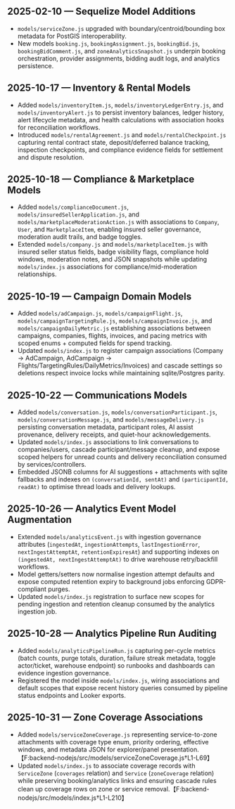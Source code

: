 ## 2025-02-10 — Sequelize Model Additions
- `models/serviceZone.js` upgraded with boundary/centroid/bounding box metadata for PostGIS interoperability.
- New models `booking.js`, `bookingAssignment.js`, `bookingBid.js`, `bookingBidComment.js`, and `zoneAnalyticsSnapshot.js` underpin booking orchestration, provider assignments, bidding audit logs, and analytics persistence.

## 2025-10-17 — Inventory & Rental Models
- Added `models/inventoryItem.js`, `models/inventoryLedgerEntry.js`, and `models/inventoryAlert.js` to persist inventory balances, ledger history, alert lifecycle metadata, and health calculations with association hooks for reconciliation workflows.
- Introduced `models/rentalAgreement.js` and `models/rentalCheckpoint.js` capturing rental contract state, deposit/deferred balance tracking, inspection checkpoints, and compliance evidence fields for settlement and dispute resolution.

## 2025-10-18 — Compliance & Marketplace Models
- Added `models/complianceDocument.js`, `models/insuredSellerApplication.js`, and `models/marketplaceModerationAction.js` with associations to `Company`, `User`, and `MarketplaceItem`, enabling insured seller governance, moderation audit trails, and badge toggles.
- Extended `models/company.js` and `models/marketplaceItem.js` with insured seller status fields, badge visibility flags, compliance hold windows, moderation notes, and JSON snapshots while updating `models/index.js` associations for compliance/mid-moderation relationships.

## 2025-10-19 — Campaign Domain Models
- Added `models/adCampaign.js`, `models/campaignFlight.js`, `models/campaignTargetingRule.js`, `models/campaignInvoice.js`, and `models/campaignDailyMetric.js` establishing associations between campaigns, companies, flights, invoices, and pacing metrics with scoped enums + computed fields for spend tracking.
- Updated `models/index.js` to register campaign associations (Company → AdCampaign, AdCampaign → Flights/TargetingRules/DailyMetrics/Invoices) and cascade settings so deletions respect invoice locks while maintaining sqlite/Postgres parity.

## 2025-10-22 — Communications Models
- Added `models/conversation.js`, `models/conversationParticipant.js`, `models/conversationMessage.js`, and `models/messageDelivery.js` persisting conversation metadata, participant roles, AI assist provenance, delivery receipts, and quiet-hour acknowledgements.
- Updated `models/index.js` associations to link conversations to companies/users, cascade participant/message cleanup, and expose scoped helpers for unread counts and delivery reconciliation consumed by services/controllers.
- Embedded JSONB columns for AI suggestions + attachments with sqlite fallbacks and indexes on `(conversationId, sentAt)` and `(participantId, readAt)` to optimise thread loads and delivery lookups.

## 2025-10-26 — Analytics Event Model Augmentation
- Extended `models/analyticsEvent.js` with ingestion governance attributes (`ingestedAt`, `ingestionAttempts`, `lastIngestionError`, `nextIngestAttemptAt`, `retentionExpiresAt`) and supporting indexes on `(ingestedAt, nextIngestAttemptAt)` to drive warehouse retry/backfill workflows.
- Model getters/setters now normalise ingestion attempt defaults and expose computed retention expiry to background jobs enforcing GDPR-compliant purges.
- Updated `models/index.js` registration to surface new scopes for pending ingestion and retention cleanup consumed by the analytics ingestion job.

## 2025-10-28 — Analytics Pipeline Run Auditing
- Added `models/analyticsPipelineRun.js` capturing per-cycle metrics (batch counts, purge totals, duration, failure streak metadata, toggle actor/ticket, warehouse endpoint) so runbooks and dashboards can evidence ingestion governance.
- Registered the model inside `models/index.js`, wiring associations and default scopes that expose recent history queries consumed by pipeline status endpoints and Looker exports.

## 2025-10-31 — Zone Coverage Associations
- Added `models/serviceZoneCoverage.js` representing service-to-zone attachments with coverage type enum, priority ordering, effective windows, and metadata JSON for explorer/panel presentation.【F:backend-nodejs/src/models/serviceZoneCoverage.js†L1-L69】
- Updated `models/index.js` to associate coverage records with `ServiceZone` (`coverages` relation) and `Service` (`zoneCoverage` relation) while preserving booking/analytics links and ensuring cascade rules clean up coverage rows on zone or service removal.【F:backend-nodejs/src/models/index.js†L1-L210】
